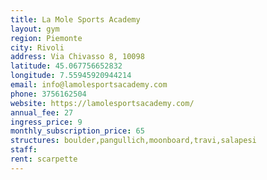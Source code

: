 ```yaml
---
title: La Mole Sports Academy
layout: gym
region: Piemonte
city: Rivoli
address: Via Chivasso 8, 10098
latitude: 45.067756652832
longitude: 7.55945920944214
email: info@lamolesportsacademy.com
phone: 3756162504
website: https://lamolesportsacademy.com/
annual_fee: 27
ingress_price: 9
monthly_subscription_price: 65
structures: boulder,pangullich,moonboard,travi,salapesi
staff: 
rent: scarpette
---
```


